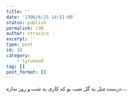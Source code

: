 ```yaml
---
title: ''
date: '1396/6/25 14:51:00'
status: publish
permalink: /38
author: straxico
excerpt: ''
type: post
id: 38
category:
    - tytomood
tag: []
post_format: []
---
```

<div>درست مثل یه گل شب بو که کاری به شب و روز نداره….</div>